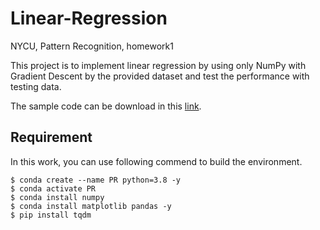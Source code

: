 # Linear-Regression
NYCU, Pattern Recognition, homework1 

This project is to implement linear regression by using only NumPy with Gradient Descent by the provided dataset and test the performance with testing data.

The sample code can be download in this [link](https://github.com/NCTU-VRDL/CS_AT0828/tree/main/HW1).

## Requirement

In this work, you can use following commend to build the environment.

```bash=
$ conda create --name PR python=3.8 -y
$ conda activate PR
$ conda install numpy
$ conda install matplotlib pandas -y
$ pip install tqdm
```
